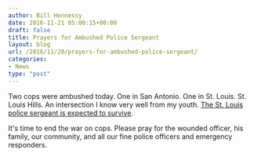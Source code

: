```yaml
---
author: Bill Hennessy
date: 2016-11-21 05:00:15+00:00
draft: false
title: Prayers for Ambushed Police Sergeant
layout: blog
url: /2016/11/20/prayers-for-ambushed-police-sergeant/
categories:
- News
type: "post"
---
```


Two cops were ambushed today. One in San Antonio. One in St. Louis. St. Louis Hills. An intersection I know very well from my youth. [The St. Louis police sergeant is expected to survive](https://www.stltoday.com/news/local/crime-and-courts/st-louis-police-officer-shot-in-the-face/article_e119c0eb-d2a1-5fd0-9600-cc252d77fed1.html). 

It's time to end the war on cops. Please pray for the wounded officer, his family, our community, and all our fine police officers and emergency responders.

